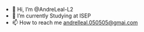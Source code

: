 - 👋 Hi, I’m @AndreLeal-L2
- 🌱 I’m currently Studying at ISEP
- 📫 How to reach me andrelleal.050505@gmai.com


<!---
AndreLeal-L2/AndreLeal-L2 is a ✨ special ✨ repository because its `README.md` (this file) appears on your GitHub profile.
You can click the Preview link to take a look at your changes.
--->
